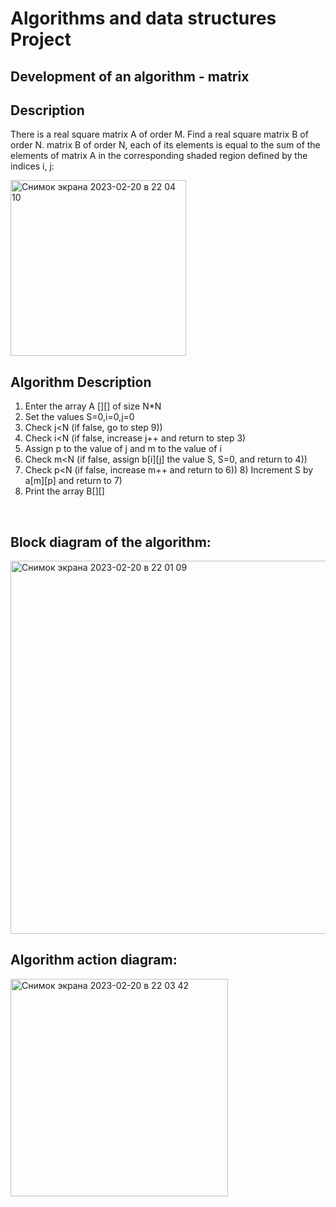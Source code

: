 <h1>Algorithms and data structures Project</h1>
<h2>Development of an algorithm - matrix</h2>
<h2>Description</h2>


There is a real square matrix A of order M. Find a real square matrix B of order N.
matrix B of order N, each of its elements is equal to the sum of the elements of matrix A in the corresponding shaded region defined by the indices i, j:<br />

<img width="281" alt="Снимок экрана 2023-02-20 в 22 04 10" src="https://user-images.githubusercontent.com/87941256/220204972-203fab73-9dcf-4abc-bed9-e2dc9bc3e8c4.png">

<br />
<h2>Algorithm Description</h2>

1) Enter the array A [][] of size N*N <br />
2) Set the values S=0,i=0,j=0<br />
3) Check j<N (if false, go to step 9))<br />
4) Check i<N (if false, increase j++ and return to step 3)
5) Assign p to the value of j and m to the value of i
6) Check m<N (if false, assign b[i][j] the value S, S=0, and return to 4))
7) Check p<N (if false, increase m++ and return to 6)) 8) Increment S by a[m][p] and return to 7)
9) Print the array B[][]

<br />

<h2>Block diagram of the algorithm:</h2>
<img width="597" alt="Снимок экрана 2023-02-20 в 22 01 09" src="https://user-images.githubusercontent.com/87941256/220204694-007c59bf-9822-463c-ada0-db00f0874479.png">

<h2>Algorithm action diagram:</h2>
<img width="348" alt="Снимок экрана 2023-02-20 в 22 03 42" src="https://user-images.githubusercontent.com/87941256/220204932-fcfeac30-35df-4315-8ecb-10aa3c78bff3.png">
 
